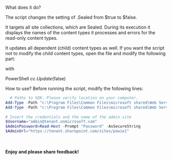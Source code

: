 What does it do?
 

The script changes the setting of .Sealed from $true to $false.

 

It targets all site collections, which are Sealed. During its execution it displays the names of the content types it processes and errors for the read-only content types.

 

 



 

 

 

It updates all dependent (child) content types as well. If you want the script not to modify the child content types, open the file and modify the following part:

 

 

with

PowerShell
$cc.Update($false)
 
 

 

 

How to use?
Before running the script, modify the following lines:

 

```PowerShell
  # Paths to SDK. Please verify location on your computer. 
Add-Type -Path "c:\Program Files\Common Files\microsoft shared\Web Server Extensions\15\ISAPI\Microsoft.SharePoint.Client.dll"  
Add-Type -Path "c:\Program Files\Common Files\microsoft shared\Web Server Extensions\15\ISAPI\Microsoft.SharePoint.Client.Runtime.dll"  
 
# Insert the credentials and the name of the admin site 
$Username="admin@tenant.onmicrosoft.com" 
$AdminPassword=Read-Host -Prompt "Password" -AsSecureString 
$AdminUrl="https://tenant.sharepoint.com/sites/powie1" 
```         
 



<br/><br/>
<b>Enjoy and please share feedback!</b>
